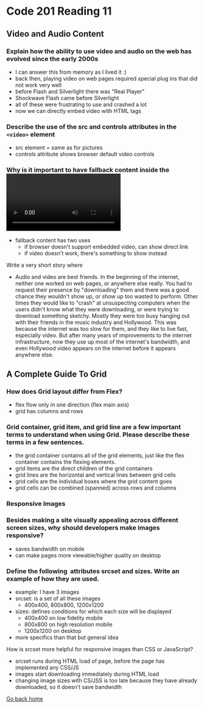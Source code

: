 # Code 201 Reading 11

## Video and Audio Content

### Explain how the ability to use video and audio on the web has evolved since the early 2000s

- I can answer this from memory as I lived it :)
- back then, playing video on web pages required special plug ins that did not work very well
- before Flash and Silverlight there was "Real Player"
- Shockwave Flash came before Silverlight
- all of these were frustrating to use and crashed a lot
- now we can directly embed video with HTML tags

### Describe the use of the src and controls attributes in the `<video>` element

- src element = same as for pictures
- controls attribute shows browser default video controls

### Why is it important to have fallback content inside the <video> element?

- fallback content has two uses
  - if browser doesn't support embedded video, can show direct link
  - if video doesn't work, there's something to show instead

Write a very short story where <audio> and <video> are characters.

- Audio and video are best friends. In the beginning of the internet, neither one worked on web pages, or anywhere else really. You had to request their presence by "downloading" them and there was a good chance they wouldn't show up, or show up too wasted to perform. Other times they would like to "crash" at unsuspecting computers when the users didn't know what they were downloading, or were trying to download something sketchy. Mostly they were too busy hanging out with their friends in the music industry and Hollywood. This was because the internet was too slow for them, and they like to live fast, especially video. But after many years of improvements to the internet infrastructure, now they use up most of the internet's bandwidth, and even Hollywood video appears on the internet before it appears anywhere else.

## A Complete Guide To Grid

### How does Grid layout differ from Flex?

- flex flow only in one direction (flex main axis)
- grid has columns and rows

### Grid container, grid item, and grid line are a few important terms to understand when using Grid. Please describe these terms in a few sentences.

- the grid container contains all of the grid elements, just like the flex container contains the flexing elements.
- grid items are the direct children of the grid containers
- grid lines are the horizontal and vertical lines between grid cells
- grid cells are the individual boxes where the grid content goes
- grid cells can be combined (spanned) across rows and columns

### Responsive Images

### Besides making a site visually appealing across different screen sizes, why should developers make images responsive?

- saves bandwidth on mobile
- can make pages more viewable/higher quality on desktop

### Define the following <img> attributes srcset and sizes. Write an example of how they are used.

- example: I have 3 images
- srcset: is a set of all these images
  - 400x400, 800x800, 1200x1200
- sizes: defines conditions for which each size will be displayed
  - 400x400 on low fidelity mobile
  - 800x800 on high resolution mobile
  - 1200x1200 on desktop
- more specifics than that but general idea

How is srcset more helpful for responsive images than CSS or JavaScript?

- srcset runs during HTML load of page, before the page has implemented any CSS/JS
- images start downloading immediately during HTML load
- changing image sizes with CS/JSS is too late because they have already downloaded, so it doesn't save bandwidth

[Go back home](/reading-notes/)
